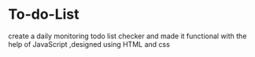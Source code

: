 # To-do-List
create a daily monitoring todo list checker and made it functional with the help of JavaScript ,designed using HTML and css
